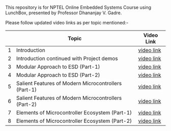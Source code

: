 This repository is for NPTEL Online Embedded Systems Course using LunchBox, presented by Professor Dhananjay V. Gadre.

Please follow updated video links as per topic mentioned:-

|   	| Topic                                                	| Video Link                                 	|
|---	|------------------------------------------------------	|--------------------------------------------	|
| 1 	| Introduction                                         	| [video link](https://youtu.be/JBew8t5GMRQ) 	|
| 2 	| Introduction continued with Project demos            	| [video link](https://youtu.be/WVaWtOPFw5Q) 	|
| 3 	| Modular Approach to ESD (Part-1)                     	| [video link](https://youtu.be/qGhfzViUWv8) 	|
| 4 	| Modular Approach to ESD (Part-2)                     	| [video link](https://youtu.be/vNK8s9bjGCc) 	|
| 5 	| Salient Features of Modern Microcontrollers (Part-1) 	| [video link](https://youtu.be/qnHNYu-v8VM) 	|
| 6 	| Salient Features of Modern Microcontrollers (Part-2) 	| [video link](https://youtu.be/9Jh5NJwAIjY) 	|
| 7 	| Elements of Microcontroller Ecosystem (Part-1)       	| [video link](https://youtu.be/JFpkG4kAiiQ) 	|
| 8 	| Elements of Microcontroller Ecosystem (Part-2)       	| [video link](https://youtu.be/oAs5KzLkjrk) 	|



